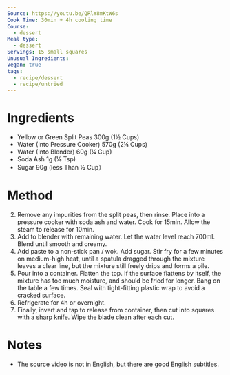 ```yaml
---
Source: https://youtu.be/QRlY8mKtW6s
Cook Time: 30min + 4h cooling time
Course:
  - dessert
Meal type:
  - dessert
Servings: 15 small squares
Unusual Ingredients: 
Vegan: true
tags:
  - recipe/dessert
  - recipe/untried
---
```

# Ingredients

- Yellow or Green Split Peas 300g (1½ Cups)
- Water (Into Pressure Cooker) 570g (2¼ Cups)
- Water (Into Blender) 60g (¼ Cup)
- Soda Ash 1g (⅛ Tsp)
- Sugar 90g (less Than ½ Cup）

# Method

2. Remove any impurities from the split peas, then rinse. Place into a pressure cooker with soda ash and water. Cook for 15min. Allow the steam to release for 10min.
3. Add to blender with remaining water. Let the water level reach 700ml. Blend until smooth and creamy.
4. Add paste to a non-stick pan / wok. Add sugar. Stir fry for a few minutes on medium-high heat, until a spatula dragged through the mixture leaves a clear line, but the mixture still freely drips and forms a pile.
5. Pour into a container. Flatten the top. If the surface flattens by itself, the mixture has too much moisture, and should be fried for longer. Bang on the table a few times. Seal with tight-fitting plastic wrap to avoid a cracked surface.
6. Refrigerate for 4h or overnight.
7. Finally, invert and tap to release from container, then cut into squares with a sharp knife. Wipe the blade clean after each cut.

# Notes

- The source video is not in English, but there are good English subtitles.
